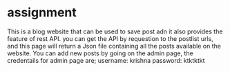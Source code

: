 # assignment

This is a blog website that can be used to save post adn it also provides the feature of rest API.
you can get the API by requestion to the postlist urls, and this page will return a Json file containing all the posts available on the website.
You can add new posts by going on the admin page, the credentails for admin page are;
username:   krishna
password:   ktktktkt  